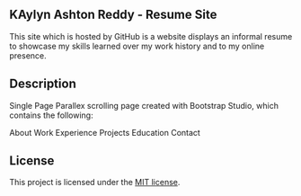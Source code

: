
## KAylyn Ashton Reddy - Resume Site

This site which is hosted by GitHub is a website displays an informal resume to showcase my skills learned over my work history and to my online presence.

## Description
Single Page Parallex scrolling page created with Bootstrap Studio, which contains the following:

About
Work Experience
Projects
Education
Contact

## License

This project is licensed under the [MIT license](LICENSE).